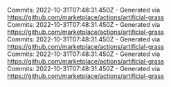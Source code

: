 Commits: 2022-10-31T07:48:31.450Z - Generated via https://github.com/marketplace/actions/artificial-grass
<br>
Commits: 2022-10-31T07:48:31.450Z - Generated via https://github.com/marketplace/actions/artificial-grass
<br>
Commits: 2022-10-31T07:48:31.450Z - Generated via https://github.com/marketplace/actions/artificial-grass
<br>
Commits: 2022-10-31T07:48:31.450Z - Generated via https://github.com/marketplace/actions/artificial-grass
<br>
Commits: 2022-10-31T07:48:31.450Z - Generated via https://github.com/marketplace/actions/artificial-grass
<br>
